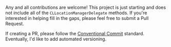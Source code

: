 Any and all contributions are welcome! This project is just starting and does not include all of the `CLLocationManagerDelegate` methods. If you're interested in helping fill in the gaps, please feel free to submit a Pull Request.

If creating a PR, please follow the [Conventional Commit](https://www.conventionalcommits.org/en/v1.0.0/) standard. Eventually, I'd like to add automated versioning.
